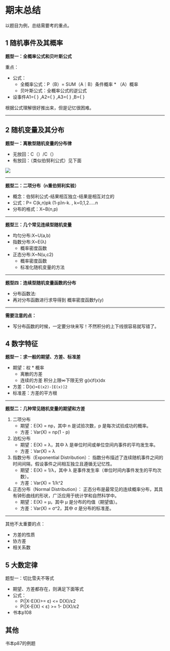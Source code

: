 # 期末总结

以题目为例，总结需要考的重点。

## 1 随机事件及其概率

**题型一：全概率公式和贝叶斯公式**

重点：

- 公式：
	- 全概率公式：P（B）= SUM（A｜B）条件概率 * （A）概率
	- 贝叶斯公式：全概率公式的逆公式 
- 设事件A1={ } ,A2={ } ,A3={ } ,B={ }

根据公式理解很好推出来，但是记忆很困难。

---



## 2 随机变量及其分布

**题型一：离散型随机变量的分布律**

- 无放回：C（）/C（）
- 有放回：（类似伯努利公式）见下面

![](https://pic.imgdb.cn/item/648813fd1ddac507ccbfa710.jpg)

---


**题型二：二项分布（n重伯努利实验）**

- 概念：伯努利公式-结果相互独立-结果是相互对立的
- 公式：P= C(k,n)pk (1-p)n-k.  , k=0,1,2.....n
- 分布的格式：X~B(n,p)

---

**题型三：几个常见连续型随机变量**

- 均匀分布:X~U(a,b)
- 指数分布:X~E(λ)
	- 概率密度函数
- 正态分布:X~N(u,c2)
	- 概率密度函数
	- 标准化随机变量的方法

---

**题型四：连续型随机变量函数的分布**

- 分布函数法:
- 再对分布函数进行求导得到 概率密度函数fy(y)

---

**需要注意的点：**

- 写分布函数的时候，一定要分块来写！不然积分的上下线很容易就写错了。


## 4 数字特征

**题型一：求一般的期望、方差、标准差**

- 期望：权 * 概率
	- 离散的方差
	- 连续的方差 积分上限∞下限无穷 g(x)f(x)dx
- 方差：D(x)=`E(x2)-[E(x)]2`
- 标准差：方差的平方根

---

**题型二：几种常见随机变量的期望和方差**

1. 二项分布
    - 期望：E(X) = np，其中 n 是试验次数，p 是每次试验成功的概率。
    - 方差：Var(X) = np(1 - p)
2. 泊松分布
    - 期望：E(X) = λ，其中 λ 是单位时间或单位空间内事件的平均发生率。
    - 方差：Var(X) = λ
3. 指数分布（Exponential Distribution）： 指数分布描述了连续随机事件之间的时间间隔，假设事件之间相互独立且遵循无记忆性。
    - 期望：E(X) = 1/λ，其中 λ 是事件发生率（单位时间内事件发生的平均次数）。
    - 方差：Var(X) = 1/λ^2
4. 正态分布（Normal Distribution）： 正态分布是最常见的连续概率分布，其具有钟形曲线的形状，广泛应用于统计学和自然科学中。
    - 期望：E(X) = μ，其中 μ 是分布的均值（期望值）。
    - 方差：Var(X) = σ^2，其中 σ 是分布的标准差。


---

其他不太重要的点：

- 方差的性质
- 协方差
- 相关系数

## 5 大数定律

题型一：切比雪夫不等式

- 期望、方差都存在，则满足下面等式
- 公式：
	- P(|X-E(X)>= ε) <= D(X)/ε2
	- P(|X-E(X) < ε) >= 1- D(X)/ε2
- 书本p108


## 其他

书本p87的例题